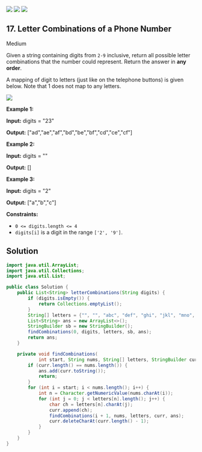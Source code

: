 [![](https://img.shields.io/github/stars/javadev/LeetCode-in-Java?label=Stars&style=flat-square)](https://github.com/javadev/LeetCode-in-Java)
[![](https://img.shields.io/github/forks/javadev/LeetCode-in-Java?label=Fork%20me%20on%20GitHub%20&style=flat-square)](https://github.com/javadev/LeetCode-in-Java/fork)
[![](https://img.shields.io/badge/-LeetCode%20in%20Kotlin-blue?style=flat-square)](https://github.com/javadev/LeetCode-in-Kotlin)

## 17\. Letter Combinations of a Phone Number

Medium

Given a string containing digits from `2-9` inclusive, return all possible letter combinations that the number could represent. Return the answer in **any order**.

A mapping of digit to letters (just like on the telephone buttons) is given below. Note that 1 does not map to any letters.

![](https://upload.wikimedia.org/wikipedia/commons/thumb/7/73/Telephone-keypad2.svg/200px-Telephone-keypad2.svg.png)

**Example 1:**

**Input:** digits = "23"

**Output:** ["ad","ae","af","bd","be","bf","cd","ce","cf"] 

**Example 2:**

**Input:** digits = ""

**Output:** [] 

**Example 3:**

**Input:** digits = "2"

**Output:** ["a","b","c"] 

**Constraints:**

*   `0 <= digits.length <= 4`
*   `digits[i]` is a digit in the range `['2', '9']`.

## Solution

```java
import java.util.ArrayList;
import java.util.Collections;
import java.util.List;

public class Solution {
    public List<String> letterCombinations(String digits) {
        if (digits.isEmpty()) {
            return Collections.emptyList();
        }
        String[] letters = {"", "", "abc", "def", "ghi", "jkl", "mno", "pqrs", "tuv", "wxyz"};
        List<String> ans = new ArrayList<>();
        StringBuilder sb = new StringBuilder();
        findCombinations(0, digits, letters, sb, ans);
        return ans;
    }

    private void findCombinations(
            int start, String nums, String[] letters, StringBuilder curr, List<String> ans) {
        if (curr.length() == nums.length()) {
            ans.add(curr.toString());
            return;
        }
        for (int i = start; i < nums.length(); i++) {
            int n = Character.getNumericValue(nums.charAt(i));
            for (int j = 0; j < letters[n].length(); j++) {
                char ch = letters[n].charAt(j);
                curr.append(ch);
                findCombinations(i + 1, nums, letters, curr, ans);
                curr.deleteCharAt(curr.length() - 1);
            }
        }
    }
}
```